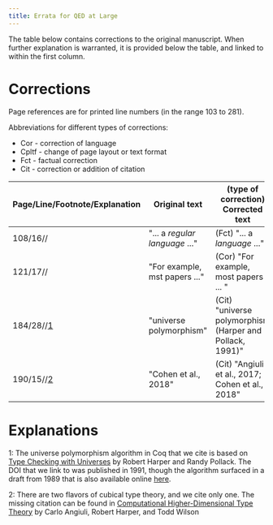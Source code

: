 ```yaml
---
title: Errata for QED at Large
---
```


The table below contains corrections to the original manuscript. When further explanation is warranted,
it is provided below the table, and linked to within the first column. 

# Corrections

Page references are for printed line numbers (in the range 103 to 281).

Abbreviations for different types of corrections:

- Cor - correction of language
- Cpltf - change of page layout or text format
- Fct - factual correction
- Cit - correction or addition of citation

| Page/Line/Footnote/Explanation        | Original text           | (type of correction) Corrected text | Acknowledgement | 
| ------------------------- | ----------------------- | ----------------------------------- | --------------- | 
| 108/16//                   | "... a _regular language_ ..." | (Fct) "... a _language_ ..." | Virgil Serbanuta | 
| 121/17//                   | "For example, mst papers ..."  | (Cor) "For example, most papers ... " | Mukesh Tiwari | 
| 184/28//[1](#exp1)                   | "universe polymorphism" | (Cit) "universe polymorphism (Harper and Pollack, 1991)"  | Bob Harper |
| 190/15//[2](#exp2)         | "Cohen et al., 2018"  | (Cit) "Angiuli et al., 2017; Cohen et al., 2018" |	Bob Harper |

# Explanations

<a name="exp1">1</a>: The universe polymorphism algorithm in Coq that we cite is based on [Type Checking with Universes](https://doi.org/10.1016/0304-3975(90)90108-T) by Robert Harper and Randy Pollack. The DOI that we link to was published in 1991, though the algorithm surfaced in a draft from 1989 that is also available online [here](https://doi.org/10.1007/3-540-50940-2_39).

<a name="exp2">2</a>: There are two flavors of cubical type theory, and we cite only one. The missing citation can be found in [Computational Higher-Dimensional Type Theory](https://doi.org/10.1145/3009837.3009861) by Carlo Angiuli, Robert Harper, and Todd Wilson
